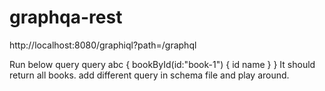 # graphqa-rest
http://localhost:8080/graphiql?path=/graphql

Run below query
query abc {
  bookById(id:"book-1") {
    id
    name
  }
}
It should return all books.
add different query in schema file and play around.
